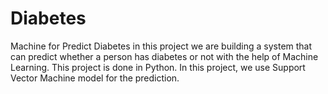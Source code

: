 # Diabetes
Machine for Predict Diabetes
in this project we are building a system that can predict whether a person has diabetes or not with the help of Machine Learning. This project is done in Python. In this project, we use Support Vector Machine model for the prediction.
